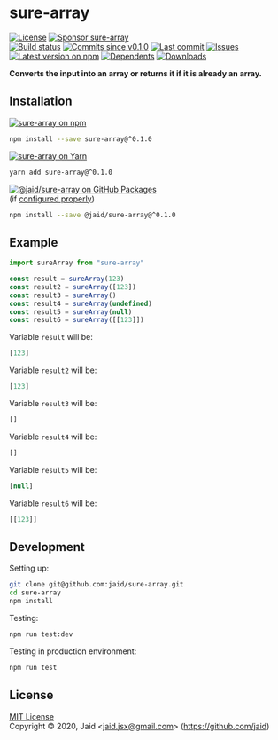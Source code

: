 # sure-array


<a href="https://raw.githubusercontent.com/jaid/sure-array/master/license.txt"><img src="https://img.shields.io/github/license/jaid/sure-array?style=flat-square" alt="License"/></a> <a href="https://github.com/sponsors/jaid"><img src="https://img.shields.io/badge/<3-Sponsor-FF45F1?style=flat-square" alt="Sponsor sure-array"/></a>  
<a href="https://actions-badge.atrox.dev/jaid/sure-array/goto"><img src="https://img.shields.io/endpoint.svg?style=flat-square&url=https%3A%2F%2Factions-badge.atrox.dev%2Fjaid%2Fsure-array%2Fbadge" alt="Build status"/></a> <a href="https://github.com/jaid/sure-array/commits"><img src="https://img.shields.io/github/commits-since/jaid/sure-array/v0.1.0?style=flat-square&logo=github" alt="Commits since v0.1.0"/></a> <a href="https://github.com/jaid/sure-array/commits"><img src="https://img.shields.io/github/last-commit/jaid/sure-array?style=flat-square&logo=github" alt="Last commit"/></a> <a href="https://github.com/jaid/sure-array/issues"><img src="https://img.shields.io/github/issues/jaid/sure-array?style=flat-square&logo=github" alt="Issues"/></a>  
<a href="https://npmjs.com/package/sure-array"><img src="https://img.shields.io/npm/v/sure-array?style=flat-square&logo=npm&label=latest%20version" alt="Latest version on npm"/></a> <a href="https://github.com/jaid/sure-array/network/dependents"><img src="https://img.shields.io/librariesio/dependents/npm/sure-array?style=flat-square&logo=npm" alt="Dependents"/></a> <a href="https://npmjs.com/package/sure-array"><img src="https://img.shields.io/npm/dm/sure-array?style=flat-square&logo=npm" alt="Downloads"/></a>

**Converts the input into an array or returns it if it is already an array.**





## Installation

<a href="https://npmjs.com/package/sure-array"><img src="https://img.shields.io/badge/npm-sure--array-C23039?style=flat-square&logo=npm" alt="sure-array on npm"/></a>

```bash
npm install --save sure-array@^0.1.0
```

<a href="https://yarnpkg.com/package/sure-array"><img src="https://img.shields.io/badge/Yarn-sure--array-2F8CB7?style=flat-square&logo=yarn&logoColor=white" alt="sure-array on Yarn"/></a>

```bash
yarn add sure-array@^0.1.0
```

<a href="https://github.com/jaid/sure-array/packages"><img src="https://img.shields.io/badge/GitHub Packages-@jaid/sure--array-24282e?style=flat-square&logo=github" alt="@jaid/sure-array on GitHub Packages"/></a>  
(if [configured properly](https://help.github.com/en/github/managing-packages-with-github-packages/configuring-npm-for-use-with-github-packages))

```bash
npm install --save @jaid/sure-array@^0.1.0
```



## Example


```javascript
import sureArray from "sure-array"

const result = sureArray(123)
const result2 = sureArray([123])
const result3 = sureArray()
const result4 = sureArray(undefined)
const result5 = sureArray(null)
const result6 = sureArray([[123]])
```

Variable `result` will be:

```javascript
[123]
```
Variable `result2` will be:

```javascript
[123]
```
Variable `result3` will be:

```javascript
[]
```
Variable `result4` will be:

```javascript
[]
```
Variable `result5` will be:

```javascript
[null]
```
Variable `result6` will be:

```javascript
[[123]]
```

















## Development



Setting up:
```bash
git clone git@github.com:jaid/sure-array.git
cd sure-array
npm install
```
Testing:
```bash
npm run test:dev
```
Testing in production environment:
```bash
npm run test
```


## License
[MIT License](https://raw.githubusercontent.com/jaid/sure-array/master/license.txt)  
Copyright © 2020, Jaid \<jaid.jsx@gmail.com> (https://github.com/jaid)
